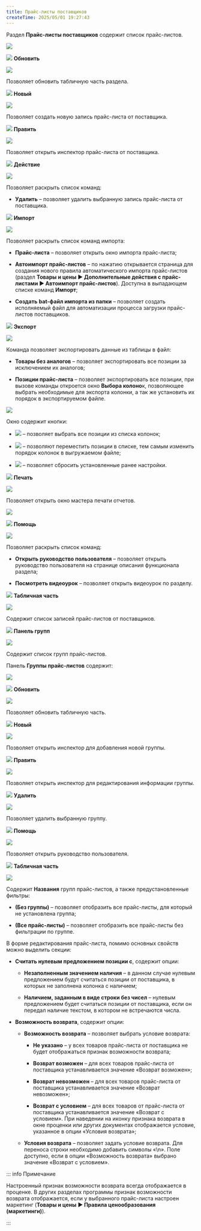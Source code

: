```yaml
---
title: Прайс-листы поставщиков
createTime: 2025/05/01 19:27:43
---
```

Раздел **Прайс-листы поставщиков** содержит список прайс-листов.

![](../../assets/specification/Aspose.Words.83ab1c44-6b28-430a-a5f2-4d9e6ba1abd4.896.png)

![](../../assets/specification/Aspose.Words.83ab1c44-6b28-430a-a5f2-4d9e6ba1abd4.004.png) **Обновить**

![](../../assets/specification/Aspose.Words.83ab1c44-6b28-430a-a5f2-4d9e6ba1abd4.897.png)

Позволяет обновить табличную часть раздела.

![](../../assets/specification/Aspose.Words.83ab1c44-6b28-430a-a5f2-4d9e6ba1abd4.006.png) **Новый**

![](../../assets/specification/Aspose.Words.83ab1c44-6b28-430a-a5f2-4d9e6ba1abd4.898.png)

Позволяет создать новую запись прайс-листа от поставщика.

![](../../assets/specification/Aspose.Words.83ab1c44-6b28-430a-a5f2-4d9e6ba1abd4.008.png) **Править**

![](../../assets/specification/Aspose.Words.83ab1c44-6b28-430a-a5f2-4d9e6ba1abd4.899.png)

Позволяет открыть инспектор прайс-листа от поставщика.

![](../../assets/specification/Aspose.Words.83ab1c44-6b28-430a-a5f2-4d9e6ba1abd4.010.png) **Действие**

![](../../assets/specification/Aspose.Words.83ab1c44-6b28-430a-a5f2-4d9e6ba1abd4.900.png)

Позволяет раскрыть список команд:

- **Удалить** – позволяет удалить выбранную запись прайс-листа от поставщика.

![](../../assets/specification/Aspose.Words.83ab1c44-6b28-430a-a5f2-4d9e6ba1abd4.017.png) **Импорт**

![](../../assets/specification/Aspose.Words.83ab1c44-6b28-430a-a5f2-4d9e6ba1abd4.901.png)

Позволяет раскрыть список команд импорта:

- **Прайс-листа** – позволяет открыть окно импорта прайс-листа;

- **Автоимпорт прайс-листов** – по нажатию открывается страница для создания нового правила автоматического импорта прайс-листов (раздел **Товары и цены** **► Дополнительные действия с прайс-листами ► Автоимпорт прайс-листов**). Доступна в выпадающем списке команд **Импорт**;

- **Создать** **bat-файл импорта из папки** – позволяет создать исполняемый файл для автоматизации процесса загрузки прайс-листов поставщиков.

![](../../assets/specification/Aspose.Words.83ab1c44-6b28-430a-a5f2-4d9e6ba1abd4.019.png) **Экспорт**

![](../../assets/specification/Aspose.Words.83ab1c44-6b28-430a-a5f2-4d9e6ba1abd4.902.png)

Команда позволяет экспортировать данные из таблицы в файл:

- **Товары без аналогов** – позволяет экспортировать все позиции за исключением их аналогов;

- **Позиции прайс-листа** – позволяет экспортировать все позиции, при вызове команды откроется окно **Выбора колоно**к, позволяющее выбрать необходимые для экспорта колонки, а так же установить их порядок в экспортируемом файле.

![](../../assets/specification/Aspose.Words.83ab1c44-6b28-430a-a5f2-4d9e6ba1abd4.903.png)

Окно содержит кнопки:

- ![](../../assets/specification/Aspose.Words.83ab1c44-6b28-430a-a5f2-4d9e6ba1abd4.904.png) – позволяет выбрать все позиции из списка колонок;

- ![](../../assets/specification/Aspose.Words.83ab1c44-6b28-430a-a5f2-4d9e6ba1abd4.905.png) – позволяют переместить позиции в списке, тем самым изменить порядок колонок в выгружаемом файле;

- ![](../../assets/specification/Aspose.Words.83ab1c44-6b28-430a-a5f2-4d9e6ba1abd4.906.png) – позволяет сбросить установленные ранее настройки.

![](../../assets/specification/Aspose.Words.83ab1c44-6b28-430a-a5f2-4d9e6ba1abd4.021.png) **Печать**

![](../../assets/specification/Aspose.Words.83ab1c44-6b28-430a-a5f2-4d9e6ba1abd4.907.png)

Позволяет открыть окно мастера печати отчетов.

![](../../assets/specification/Aspose.Words.83ab1c44-6b28-430a-a5f2-4d9e6ba1abd4.908.png)

![](../../assets/specification/Aspose.Words.83ab1c44-6b28-430a-a5f2-4d9e6ba1abd4.023.png) **Помощь**

![](../../assets/specification/Aspose.Words.83ab1c44-6b28-430a-a5f2-4d9e6ba1abd4.909.png)

Позволяет раскрыть список команд:

- **Открыть руководство пользователя** – позволяет открыть руководство пользователя на странице описания функционала раздела;

- **Посмотреть видеоурок** – позволяет открыть видеоурок по разделу.

![](../../assets/specification/Aspose.Words.83ab1c44-6b28-430a-a5f2-4d9e6ba1abd4.025.png) **Табличная часть**

![](../../assets/specification/Aspose.Words.83ab1c44-6b28-430a-a5f2-4d9e6ba1abd4.910.png)

Содержит список записей прайс-листов от поставщиков.

![](../../assets/specification/Aspose.Words.83ab1c44-6b28-430a-a5f2-4d9e6ba1abd4.028.png) **Панель групп**

![](../../assets/specification/Aspose.Words.83ab1c44-6b28-430a-a5f2-4d9e6ba1abd4.911.png)

Содержит список групп прайс-листов.

Панель **Группы прайс-листов** содержит:

![](../../assets/specification/Aspose.Words.83ab1c44-6b28-430a-a5f2-4d9e6ba1abd4.912.png)

![](../../assets/specification/Aspose.Words.83ab1c44-6b28-430a-a5f2-4d9e6ba1abd4.004.png) **Обновить**

![](../../assets/specification/Aspose.Words.83ab1c44-6b28-430a-a5f2-4d9e6ba1abd4.005.png)

Позволяет обновить табличную часть.

![](../../assets/specification/Aspose.Words.83ab1c44-6b28-430a-a5f2-4d9e6ba1abd4.006.png) **Новый**

![](../../assets/specification/Aspose.Words.83ab1c44-6b28-430a-a5f2-4d9e6ba1abd4.007.png)

Позволяет открыть инспектор для добавления новой группы.

![](../../assets/specification/Aspose.Words.83ab1c44-6b28-430a-a5f2-4d9e6ba1abd4.008.png) **Править**

![](../../assets/specification/Aspose.Words.83ab1c44-6b28-430a-a5f2-4d9e6ba1abd4.009.png)

Позволяет открыть инспектор для редактирования информации группы.

![](../../assets/specification/Aspose.Words.83ab1c44-6b28-430a-a5f2-4d9e6ba1abd4.010.png) **Удалить**

![](../../assets/specification/Aspose.Words.83ab1c44-6b28-430a-a5f2-4d9e6ba1abd4.916.png)

Позволяет удалить выбранную группу.

![](../../assets/specification/Aspose.Words.83ab1c44-6b28-430a-a5f2-4d9e6ba1abd4.017.png) **Помощь**

![](../../assets/specification/Aspose.Words.83ab1c44-6b28-430a-a5f2-4d9e6ba1abd4.149.png)

Позволяет открыть руководство пользователя.

![](../../assets/specification/Aspose.Words.83ab1c44-6b28-430a-a5f2-4d9e6ba1abd4.019.png) **Табличная часть**

![](../../assets/specification/Aspose.Words.83ab1c44-6b28-430a-a5f2-4d9e6ba1abd4.918.png)

Содержит **Названия** групп прайс-листов, а также предустановленные фильтры:

- **(Без группы)** – позволяет отобразить все прайс-листы, для который не установлена группа;

- **(Все прайс-листы)** – позволяет отобразить все прайс-листы без фильтрации по группе.

В форме редактирования прайс-листа, помимо основных свойств можно выделить секции:

- **Считать нулевым предложением позиции с**, содержит опции:

    - **Незаполненным значением наличия** – в данном случае нулевым предложением будут считаться позиции от поставщика, в которых не заполнена колонка с наличием;

    - **Наличием, заданным в виде строки без чисел** – нулевым предложением будет считаться позиции от поставщика, если он передал наличие текстом, в котором не встречаются числа.

- **Возможность возврата**, содержит опции:

    - **Возможность возврата** – позволяет выбрать условие возврата:

        - **Не указано** – у всех товаров прайс-листа от поставщика не будет отображаться признак возможности возврата;

        - **Возврат возможен** – для всех товаров прайс-листа от поставщика устанавливается значение «Возврат возможен»;

        - **Возврат невозможен** – для всех товаров прайс-листа от поставщика устанавливается значение «Возврат невозможен»;

        - **Возврат с условием** – для всех товаров от прайс-листа от поставщика устанавливается значение «Возврат с условием». При наведении на иконку признака возврата в окне проценки или других документах отображается условие, указанное в опции «Условия возврата»;

    - **Условия возврата** – позволяет задать условие возврата. Для переноса строки необходимо добавить символы «\n». Поле доступно, если в опции «Возможность возврата» выбрано значение «Возврат с условием».

::: info Примечание

Настроенный признак возможности возврата всегда отображается в проценке. В других разделах программы признак возможности возврата отображается, если у выбранного прайс-листа настроен маркетинг (**Товары и цены** **► Правила ценообразования (маркетинги)**).

:::